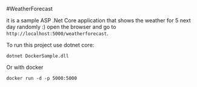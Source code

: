 #WeatherForecast

it is a sample ASP .Net Core application that shows the weather for 5 next day randomly :)
open the browser and go to `http://localhost:5000/weatherforecast`.

To run this project use dotnet core:

```
dotnet DockerSample.dll
```

Or with docker

```
docker run -d -p 5000:5000 
```

